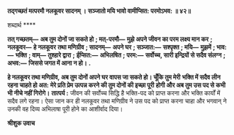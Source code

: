 **तद्गच्छतं मत्परमौ नलकूवर सादनम् ।** **सञ्जातो मयि भावो वामीप्सित: परमोऽभव: ॥ ४२॥** 

शब्दार्थ **** 

**तत् गच्छतम्—** **अब तुम दोनों जा सकते हो** **; मत्-परमौ—** **मुझे अपने जीवन का परम लक्ष्य मान कर** **; नलकूवर—** **हे नलकूवर** **तथा मणिग्रीव** **; सादनम्—** **अपने घर** **; सञ्जात:—** **सश्पृक्त** **; मयि—** **मुझमें** **; भाव:—** **भक्ति** **; वाम्—** **तुश्हारे द्वारा** **; ईप्सित:—** **अभिलषित** **; परम:—** **सर्वोच्च, सारी इन्द्रियों से सदैव संलग्न** **; अभव:—** **जिससे जगत में आना न हो।** **.** 

**हे नलकूवर तथा मणिग्रीव, अब तुम दोनों अपने घर वापस जा सकते हो। चूँकि तुम मेरी** **भक्ति में सदैव लीन रहना चाहते हो अत: मेरे प्रति प्रेम उत्पन्न करने की तुम दोनों की इच्छा पूरी** **होगी और अब तुम उस पद से कभी भी नीचे नहीं गिरोगे।** **तात्पर्य :** जीवन की सर्वोच्च सिद्धि है भक्ति-पद को प्राप्त करना और भक्ति कार्यों में सदैव लगे रहना। ऐसा जान कर ही नलकूवर तथा मणिग्रीव ने उस पद को प्राप्त करना चाहा और भगवान् ने उनकी वह दिव्य अभिलाषा पूरी होने का आशीर्वाद दिया।  

**श्रीशुक उवाच** 